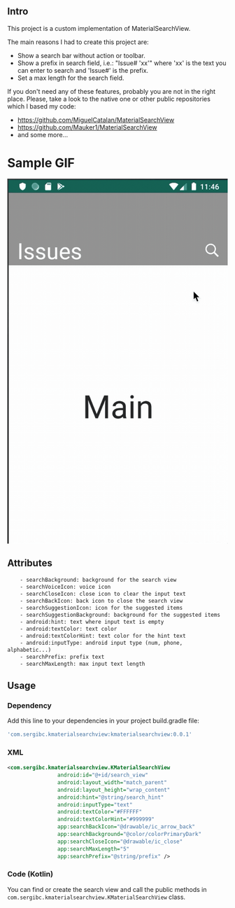 ## Intro
This project is a custom implementation of MaterialSearchView.

The main reasons I had to create this project are:
* Show a search bar without action or toolbar.
* Show a prefix in search field, i.e.: "Issue# 'xx'" where 'xx' is the text you can enter to search and 'Issue#' is the prefix.
* Set a max length for the search field.

If you don't need any of these features, probably you are not in the right place. Please, take a look to the native one or other public repositories which I based my code: 
-  https://github.com/MiguelCatalan/MaterialSearchView
-  https://github.com/Mauker1/MaterialSearchView
- and some more...

# Sample GIF
![sample](art/kmaterial_search_view.gif)

## Attributes
        - searchBackground: background for the search view
        - searchVoiceIcon: voice icon
        - searchCloseIcon: close icon to clear the input text
        - searchBackIcon: back icon to close the search view
        - searchSuggestionIcon: icon for the suggested items
        - searchSuggestionBackground: background for the suggested items
        - android:hint: text where input text is empty
        - android:textColor: text color
        - android:textColorHint: text color for the hint text
        - android:inputType: android input type (num, phone, alphabetic...)
        - searchPrefix: prefix text
        - searchMaxLength: max input text length

## Usage
### Dependency
Add this line to your dependencies in your project build.gradle file:
```gradle
'com.sergibc.kmaterialsearchview:kmaterialsearchview:0.0.1'
```

### XML
```xml
<com.sergibc.kmaterialsearchview.KMaterialSearchView
                android:id="@+id/search_view"
                android:layout_width="match_parent"
                android:layout_height="wrap_content"
                android:hint="@string/search_hint"
                android:inputType="text"
                android:textColor="#FFFFFF"
                android:textColorHint="#999999"
                app:searchBackIcon="@drawable/ic_arrow_back"
                app:searchBackground="@color/colorPrimaryDark"
                app:searchCloseIcon="@drawable/ic_close"
                app:searchMaxLength="5"
                app:searchPrefix="@string/prefix" />
```
### Code (Kotlin)
You can find or create the search view and call the public methods in `com.sergibc.kmaterialsearchview.KMaterialSearchView` class.